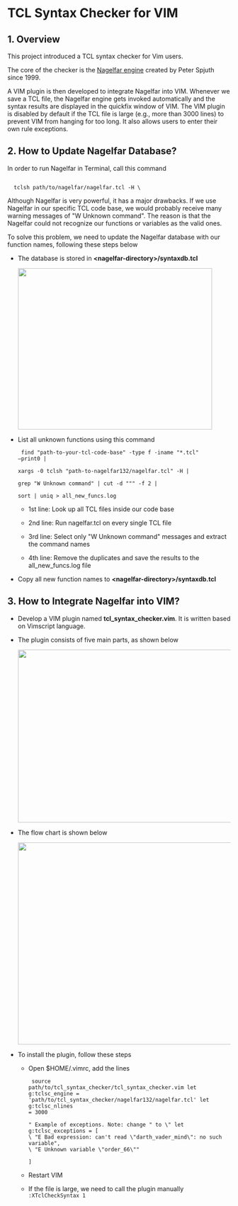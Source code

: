 # TCL Syntax Checker for VIM
## 1. Overview
This project introduced a TCL syntax checker for Vim users. 

The core of the checker is the [Nagelfar engine](https://wiki.tcl-lang.org/page/Nagelfar) created by Peter Spjuth since 1999. 

A VIM plugin is then developed to integrate Nagelfar into VIM. Whenever we save a TCL file, the Nagelfar engine gets invoked automatically and the syntax results are displayed in the quickfix window of VIM. The VIM plugin is disabled by default if the TCL file is large (e.g., more than 3000 lines) to prevent VIM from hanging for too long. It also allows users to enter their own rule exceptions.

## 2. How to Update Nagelfar Database?
In order to run Nagelfar in Terminal, call this command

<code>
  tclsh path/to/nagelfar/nagelfar.tcl -H \<TCL file\>
</code>

Although Nagelfar is very powerful, it has a major drawbacks. If we use Nagelfar in our specific TCL code base, we would probably receive many warning messages of "W Unknown command". The reason is that the Nagelfar could not recognize our functions or variables as the valid ones.

To solve this problem, we need to update the Nagelfar database with our function names, following these steps below
* The database is stored in **\<nagelfar-directory\>/syntaxdb.tcl**
  
  <img src="https://user-images.githubusercontent.com/4446300/172264397-a35cbe4d-de41-4b0f-b87a-a47d25fdaebb.png" width="438" height="364">
 
* List all unknown functions using this command  
  <code><pre>
  find "path-to-your-tcl-code-base" -type f -iname "*.tcl" –print0 | \
  xargs -0 tclsh "path-to-nagelfar132/nagelfar.tcl" -H | \
  grep "W Unknown command" | cut -d "\"" -f 2 | \
  sort | uniq > all_new_funcs.log
  </code></pre>

  * 1st line: Look up all TCL files inside our code base
  
  * 2nd line: Run nagelfar.tcl on every single TCL file
  
  * 3rd line: Select only "W Unknown command" messages and extract the command names
  
  * 4th line: Remove the duplicates and save the results to the all_new_funcs.log file

* Copy all new function names to **\<nagelfar-directory\>/syntaxdb.tcl**
  
## 3. How to Integrate Nagelfar into VIM?
  
* Develop a VIM plugin named **tcl_syntax_checker.vim**. It is written based on Vimscript language.
  
* The plugin consists of five main parts, as shown below
  
  <img src="https://user-images.githubusercontent.com/4446300/172266480-0faffa2e-924a-49fd-ba24-b48f6df37de6.png" width="960" height="390">
  
* The flow chart is shown below
  
  <img src="https://user-images.githubusercontent.com/4446300/172267073-85970c57-21bb-46e8-af9b-88e49a021c2f.png" width="532" height="456">

* To install the plugin, follow these steps
 
  * Open $HOME/.vimrc, add the lines
  <code><pre>
  source path/to/tcl_syntax_checker/tcl_syntax_checker.vim
  let g:tclsc_engine = 'path/to/tcl_syntax_checker/nagelfar132/nagelfar.tcl'
  let g:tclsc_nlines = 3000  
  " Example of exceptions. Note: change " to \\\"
  let g:tclsc_exceptions = [
                          \ "E Bad expression: can't read \\\"darth_vader_mind\\\": no such variable", 
                          \ "E Unknown variable \\\"order_66\\\""                        
                          \]
  </code></pre>

  * Restart VIM
  * If the file is large, we need to call the plugin manually <code>:XTclCheckSyntax 1</code>
